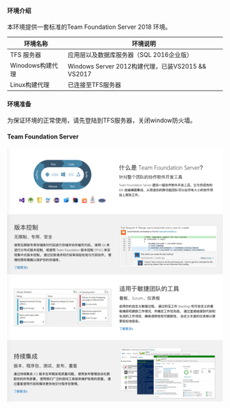 #### 环境介绍

本环境提供一套标准的Team Foundation Server 2018 环境。

| 环境名称  | 环境说明  |
| ------------ | ------------ |
| TFS 服务器  | 应用层以及数据库服务器（SQL 2016企业版）  |
| Winodows构建代理  | Windows Server 2012构建代理，已装VS2015 && VS2017  |
|Linux构建代理 | 已连接至TFS服务器 |

#### 环境准备

为保证环境的正常使用，请先登陆到TFS服务器，关闭window防火墙。

#### Team Foundation Server

![](https://raw.githubusercontent.com/lean-soft/labs-templates/master/ls112-tfs-server-2018/labs/images/image1.png)
![](https://raw.githubusercontent.com/lean-soft/labs-templates/master/ls112-tfs-server-2018/labs/images/image2.png)
![](https://raw.githubusercontent.com/lean-soft/labs-templates/master/ls112-tfs-server-2018/labs/images/image3.png)
![](https://raw.githubusercontent.com/lean-soft/labs-templates/master/ls112-tfs-server-2018/labs/images/image4.png)